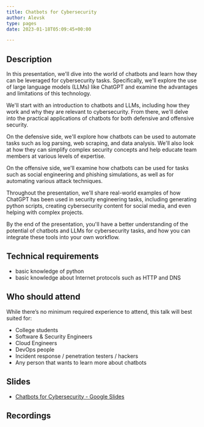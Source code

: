 ```yaml
---
title: Chatbots for Cybersecurity 
author: Alevsk
type: pages
date: 2023-01-18T05:09:45+00:00

---
```


## Description

In this presentation, we'll dive into the world of chatbots and learn how they can be leveraged for cybersecurity tasks. Specifically, we'll explore the use of large language models (LLMs) like ChatGPT and examine the advantages and limitations of this technology.

We'll start with an introduction to chatbots and LLMs, including how they work and why they are relevant to cybersecurity. From there, we'll delve into the practical applications of chatbots for both defensive and offensive security.

On the defensive side, we'll explore how chatbots can be used to automate tasks such as log parsing, web scraping, and data analysis. We'll also look at how they can simplify complex security concepts and help educate team members at various levels of expertise.

On the offensive side, we'll examine how chatbots can be used for tasks such as social engineering and phishing simulations, as well as for automating various attack techniques.

Throughout the presentation, we'll share real-world examples of how ChatGPT has been used in security engineering tasks, including generating python scripts, creating cybersecurity content for social media, and even helping with complex projects.

By the end of the presentation, you'll have a better understanding of the potential of chatbots and LLMs for cybersecurity tasks, and how you can integrate these tools into your own workflow.

## Technical requirements

- basic knowledge of python
- basic knowledge about Internet protocols such as HTTP and DNS

## Who should attend

While there’s no minimum required experience to attend, this talk will best suited for:

- College students
- Software & Security Engineers
- Cloud Engineers
- DevOps people
- Incident response / penetration testers / hackers
- Any person that wants to learn more about chatbots

## Slides

- [Chatbots for Cybersecurity - Google Slides](https://docs.google.com/presentation/d/1fUUcFi-Do2Ycm_GP8loVcqsQ6uNpb3ichGEMTp4QHLs)

## Recordings

